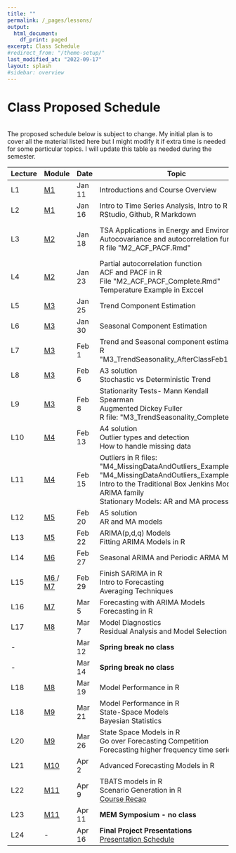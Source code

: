 ```yaml
---
title: ""
permalink: /_pages/lessons/
output:
  html_document:
    df_print: paged
excerpt: Class Schedule
#redirect_from: "/theme-setup/"
last_modified_at: "2022-09-17"
layout: splash
#sidebar: overview
---
```


# Class Proposed Schedule
<br>
The proposed schedule below is subject to change. My initial plan is to cover all the material listed here but I might modify it if extra time is needed for some particular topics. I will update this table as needed during the semester.


| Lecture | Module |   Date  | Topic | Homework |
|----|----|--------|--------------|----|
| L1 | <a href="/docs/modules/M1/" > M1 </a> | Jan 11 | Introductions and Course Overview  | Join Slack Workspace and A01 |
| L2 |   <a href="/docs/modules/M1/" > M1 </a> | Jan 16 | Intro to Time Series Analysis, Intro to R and RStudio, Github, R Markdown | A01 |
| L3 | <a href="/docs/modules/M2/" > M2 </a> | Jan 18 | TSA Applications in Energy and Environment <br> Autocovariance and autocorrelation function <br> R file "M2_ACF_PACF.Rmd"  | Run "M2_ImportingData_CSV_XLSX.Rmd" and <br> A02 |
| L4 | <a href="/docs/modules/M2/" > M2 </a> | Jan 23 | Partial autocorrelation function <br> ACF and PACF in R <br> File "M2_ACF_PACF_Complete.Rmd" <br> Temperature Example in Exccel | A02|
| L5 |  <a href="/docs/modules/M3/" > M3 </a>  | Jan 25 | Trend Component Estimation | A03 |
| L6 | <a href="/docs/modules/M3/" > M3 </a> | Jan 30 | Seasonal Component Estimation | A03 |
| L7 | <a href="/docs/modules/M3/" > M3 </a> | Feb 1 | Trend and Seasonal component estimation in R <br> "M3_TrendSeasonality_AfterClassFeb1"| A03 |
| L8 | <a href="/docs/modules/M3/" > M3 </a> | Feb 6 | A3 solution <br> Stochastic vs Deterministic Trend  | A04 |
| L9 | <a href="/docs/modules/M3/" > M3 </a> | Feb 8 | Stationarity Tests- Mann Kendall <br> Spearman <br> Augmented Dickey Fuller <br> R file: "M3_TrendSeasonality_Complete.Rmd"| A04 |
| L10 | <a href="/docs/modules/M4/" > M4 </a> | Feb 13 | A4 solution <br> Outlier types and detection <br> How to handle missing data <br>  | A05 |
| L11 | <a href="/docs/modules/M4/" > M4 </a> | Feb 15 | Outliers in R files: "M4_MissingDataAndOutliers_Example1.Rmd" <br> "M4_MissingDataAndOutliers_Example2.Rmd" <br> Intro to the Traditional Box  Jenkins Models - ARIMA family <br> Stationary Models: AR and MA process | A05 |
| L12 | <a href="/docs/modules/M5/" > M5 </a> | Feb 20 | A5 solution <br> AR and MA models  | A06  |
| L13 | <a href="/docs/modules/M5/" > M5 </a> | Feb 22 | ARIMA(p,d,q) Models <br> Fitting ARIMA Models in R | A06 |
| L14 | <a href="/docs/modules/M6/" > M6 </a> | Feb 27 | Seasonal ARIMA and Periodic ARMA Models | A07 |
| L15 | <a href="/docs/modules/M6/" > M6 </a> / <a href="/docs/modules/M7/" > M7 </a> | Feb 29 |  Finish SARIMA in R <br> Intro to Forecasting <br> Averaging Techniques <br> | A07  |
| L16 | <a href="/docs/modules/M7/" > M7 </a> | Mar 5 | Forecasting with ARIMA Models <br> Forecasting in R | A08 |
| L17 | <a href="/docs/modules/M8/" > M8 </a> | Mar 7 | Model Diagnostics <br> Residual Analysis and Model Selection| A08 <br> Project Proposal (2-3 slides) 
| - |  | Mar 12 | **Spring break no class** |  |
| - |  | Mar 14 | **Spring break no class** |  |
| L18 | <a href="/docs/modules/M8/" > M8 </a> | Mar 19 |  Model Performance in R  |  |
| L18 | <a href="/docs/modules/M9/" > M9 </a> | Mar 21 | Model Performance in R <br> State-Space Models <br> Bayesian Statistics  |  |
| L20 | <a href="/docs/modules/M9/" > M9 </a> | Mar 26 | State Space Models in R <br> Go over Forecasting Competition <br> Forecasting higher frequency time series  | A09 - part I |
| L21 | <a href="/docs/modules/M10/" > M10 </a> | Apr 2 | Advanced Forecasting Models in R |  A09 - part II |
| L22 | <a href="/docs/modules/M11/" > M11 </a> | Apr 9 | TBATS models in R <br> Scenario Generation in R <br> <a href="/docs/modules/PPTS/TSA_Recap.pdf" > Course Recap </a>  | Work on project/competition |
| L23 | <a href="/docs/modules/M11/" > M11 </a> | Apr 11 | **MEM Symposium - no class** | Work on project/competition |
| L24 | - | Apr 16 | **Final Project Presentations** <br> <a href="/docs/assets/Group_Schedule.png" > Presentation Schedule </a> | Work on project/competition |